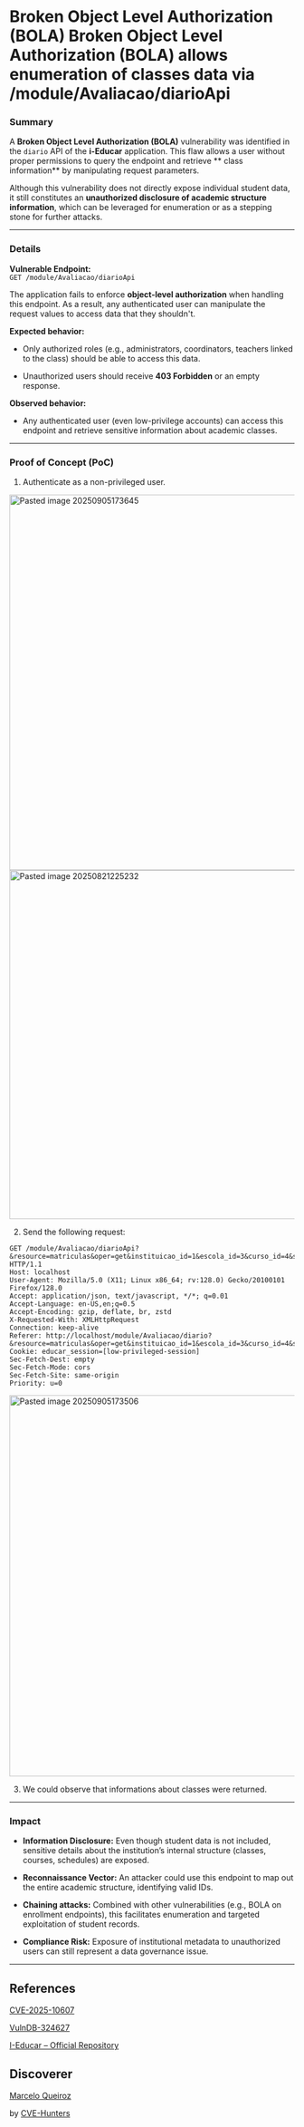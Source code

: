 # Broken Object Level Authorization (BOLA) Broken Object Level Authorization (BOLA) allows enumeration of classes data via /module/Avaliacao/diarioApi
### Summary

A **Broken Object Level Authorization (BOLA)** vulnerability was identified in the `diario` API of the **i-Educar** application. This flaw allows a user without proper permissions to query the endpoint and retrieve ** class information**  by manipulating request parameters.

Although this vulnerability does not directly expose individual student data, it still constitutes an **unauthorized disclosure of academic structure information**, which can be leveraged for enumeration or as a stepping stone for further attacks.

---

### Details

**Vulnerable Endpoint:**  
`GET /module/Avaliacao/diarioApi`

The application fails to enforce **object-level authorization** when handling this endpoint. As a result, any authenticated user can manipulate the request values to access data that they shouldn't.

**Expected behavior:**

- Only authorized roles (e.g., administrators, coordinators, teachers linked to the class) should be able to access this data.
    
- Unauthorized users should receive **403 Forbidden** or an empty response.
    

**Observed behavior:**

- Any authenticated user (even low-privilege accounts) can access this endpoint and retrieve sensitive information about academic classes.

---
### Proof of Concept (PoC)

1. Authenticate as a non-privileged user.

<img width="1439" height="663" alt="Pasted image 20250905173645" src="https://github.com/user-attachments/assets/c79bb6d5-1082-4f82-8095-85bf7a251c8e" />

<img width="846" height="616" alt="Pasted image 20250821225232" src="https://github.com/user-attachments/assets/b7f69cc4-c874-42e5-8c6f-aeb96557072c" />

2. Send the following request:

```
GET /module/Avaliacao/diarioApi?&resource=matriculas&oper=get&instituicao_id=1&escola_id=3&curso_id=4&serie_id=undefined&turma_id=3&ano_escolar=2025&componente_curricular_id=11&etapa=1&matricula_id=12&busca=S&mostrar_botao_replicar_todos=1&ano=2025&ref_cod_instituicao=1&ref_cod_escola=3&ref_cod_curso=4&ref_cod_serie=6&ref_cod_turma=3&etapa=1&ref_cod_componente_curricular=11&ref_cod_matricula=12&navegacao_tab=2 HTTP/1.1
Host: localhost
User-Agent: Mozilla/5.0 (X11; Linux x86_64; rv:128.0) Gecko/20100101 Firefox/128.0
Accept: application/json, text/javascript, */*; q=0.01
Accept-Language: en-US,en;q=0.5
Accept-Encoding: gzip, deflate, br, zstd
X-Requested-With: XMLHttpRequest
Connection: keep-alive
Referer: http://localhost/module/Avaliacao/diario?&resource=matriculas&oper=get&instituicao_id=1&escola_id=3&curso_id=4&serie_id=undefined&turma_id=3&ano_escolar=2025&componente_curricular_id=11&etapa=1&matricula_id=12
Cookie: educar_session=[low-privileged-session]
Sec-Fetch-Dest: empty
Sec-Fetch-Mode: cors
Sec-Fetch-Site: same-origin
Priority: u=0

```

<img width="1437" height="673" alt="Pasted image 20250905173506" src="https://github.com/user-attachments/assets/dd796acd-760f-4728-af38-d4057b39f7cc" />


3. We could observe that informations about classes were returned.


---

### Impact

- **Information Disclosure:** Even though student data is not included, sensitive details about the institution’s internal structure (classes, courses, schedules) are exposed.
    
- **Reconnaissance Vector:** An attacker could use this endpoint to map out the entire academic structure, identifying valid IDs.
    
- **Chaining attacks:** Combined with other vulnerabilities (e.g., BOLA on enrollment endpoints), this facilitates enumeration and targeted exploitation of student records.
    
- **Compliance Risk:** Exposure of institutional metadata to unauthorized users can still represent a data governance issue.
    

---

## References

[CVE-2025-10607](https://www.cve.org/CVERecord?id=CVE-2025-10607)

[VulnDB-324627](https://vuldb.com/?id.324627)

[I-Educar – Official Repository](https://github.com/portabilis/i-educar)

## Discoverer

[Marcelo Queiroz](www.linkedin.com/in/marceloqueirozjr) 

by [CVE-Hunters](https://github.com/Sec-Dojo-Cyber-House/cve-hunters)
